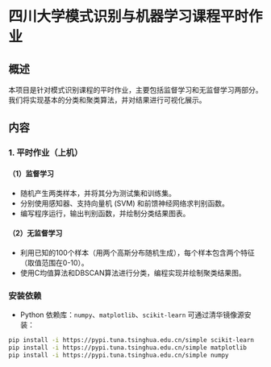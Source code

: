 # 四川大学模式识别与机器学习课程平时作业
## 概述
本项目是针对模式识别课程的平时作业，主要包括监督学习和无监督学习两部分。我们将实现基本的分类和聚类算法，并对结果进行可视化展示。
## 内容
### 1. 平时作业（上机）
#### （1）监督学习
- 随机产生两类样本，并将其分为测试集和训练集。
- 分别使用感知器、支持向量机 (SVM) 和前馈神经网络求判别函数。
- 编写程序运行，输出判别函数，并绘制分类结果图表。
#### （2）无监督学习
- 利用已知的100个样本（用两个高斯分布随机生成），每个样本包含两个特征（取值范围在0-10）。
- 使用C均值算法和DBSCAN算法进行分类，编程实现并绘制聚类结果图。

### 安装依赖
- Python 依赖库：`numpy`、`matplotlib`、`scikit-learn`
可通过清华镜像源安装：
```bash
pip install -i https://pypi.tuna.tsinghua.edu.cn/simple scikit-learn
pip install -i https://pypi.tuna.tsinghua.edu.cn/simple matplotlib
pip install -i https://pypi.tuna.tsinghua.edu.cn/simple numpy
```